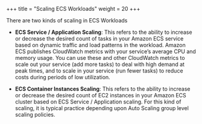 +++
title = "Scaling ECS Workloads"
weight = 20
+++


There are two kinds of scaling in ECS Workloads

* **ECS Service / Application Scaling**: This refers to the ability to increase or decrease the desired count of tasks in your Amazon ECS service based on dynamic traffic and load patterns in the workload.  Amazon ECS publishes CloudWatch metrics with your service’s average CPU and memory usage. You can use these and other CloudWatch metrics to scale out your service (add more tasks) to deal with high demand at peak times, and to scale in your service (run fewer tasks) to reduce costs during periods of low utilization. 

* **ECS Container Instances Scaling**: This refers to the ability to increase or decrease the desired count of EC2 instances in your Amazon ECS cluster based on ECS Service / Application scaling. For this kind of scaling, it is typical practice depending upon Auto Scaling group level scaling policies. 
 
